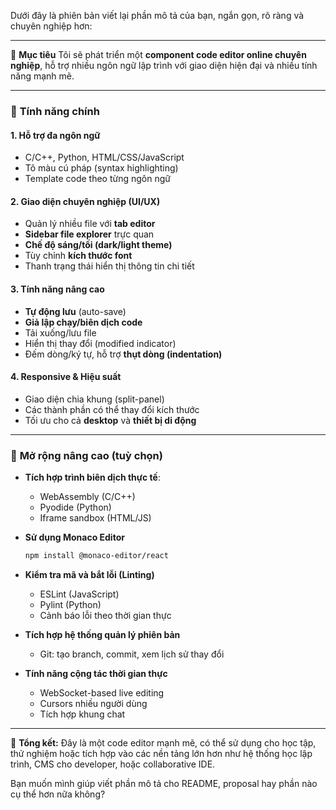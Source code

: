 Dưới đây là phiên bản viết lại phần mô tả của bạn, ngắn gọn, rõ ràng và chuyên nghiệp hơn:

---

🎯 **Mục tiêu**
Tôi sẽ phát triển một **component code editor online chuyên nghiệp**, hỗ trợ nhiều ngôn ngữ lập trình với giao diện hiện đại và nhiều tính năng mạnh mẽ.

---

### 🔧 **Tính năng chính**

#### 1. **Hỗ trợ đa ngôn ngữ**

* C/C++, Python, HTML/CSS/JavaScript
* Tô màu cú pháp (syntax highlighting)
* Template code theo từng ngôn ngữ

#### 2. **Giao diện chuyên nghiệp (UI/UX)**

* Quản lý nhiều file với **tab editor**
* **Sidebar file explorer** trực quan
* **Chế độ sáng/tối (dark/light theme)**
* Tùy chỉnh **kích thước font**
* Thanh trạng thái hiển thị thông tin chi tiết

#### 3. **Tính năng nâng cao**

* **Tự động lưu** (auto-save)
* **Giả lập chạy/biên dịch code**
* Tải xuống/lưu file
* Hiển thị thay đổi (modified indicator)
* Đếm dòng/ký tự, hỗ trợ **thụt dòng (indentation)**

#### 4. **Responsive & Hiệu suất**

* Giao diện chia khung (split-panel)
* Các thành phần có thể thay đổi kích thước
* Tối ưu cho cả **desktop** và **thiết bị di động**

---

### 🚀 **Mở rộng nâng cao (tuỳ chọn)**

* **Tích hợp trình biên dịch thực tế**:

  * WebAssembly (C/C++)
  * Pyodide (Python)
  * Iframe sandbox (HTML/JS)

* **Sử dụng Monaco Editor**

  ```bash
  npm install @monaco-editor/react
  ```

* **Kiểm tra mã và bắt lỗi (Linting)**

  * ESLint (JavaScript)
  * Pylint (Python)
  * Cảnh báo lỗi theo thời gian thực

* **Tích hợp hệ thống quản lý phiên bản**

  * Git: tạo branch, commit, xem lịch sử thay đổi

* **Tính năng cộng tác thời gian thực**

  * WebSocket-based live editing
  * Cursors nhiều người dùng
  * Tích hợp khung chat

---

🧩 **Tổng kết:**
Đây là một code editor mạnh mẽ, có thể sử dụng cho học tập, thử nghiệm hoặc tích hợp vào các nền tảng lớn hơn như hệ thống học lập trình, CMS cho developer, hoặc collaborative IDE.

Bạn muốn mình giúp viết phần mô tả cho README, proposal hay phần nào cụ thể hơn nữa không?

